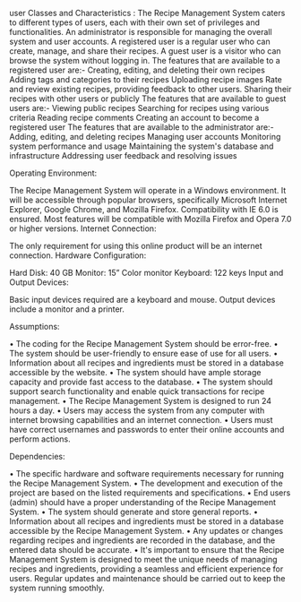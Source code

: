 user Classes and Characteristics : 
         The Recipe Management System caters to different types of users, each with their own set of privileges and functionalities. An administrator is responsible for managing the overall system and user accounts. A registered user is a regular user who can create, manage, and share their recipes. A guest user is a visitor who can browse the system without logging in.
        The features that are available to a registered user are:- 
	Creating, editing, and deleting their own recipes
	Adding tags and categories to their recipes
	Uploading recipe images
	Rate and review existing recipes, providing feedback to other users.
	Sharing their recipes with other users or publicly
        The features that are available to guest users are:- 
	Viewing public recipes
	Searching for recipes using various criteria
	Reading recipe comments
	Creating an account to become a registered user 
        The features that are available to the administrator are:- 
	Adding, editing, and deleting recipes
	Managing user accounts
	Monitoring system performance and usage
	Maintaining the system's database and infrastructure
	Addressing user feedback and resolving issues

Operating Environment:

The Recipe Management System will operate in a Windows environment.
It will be accessible through popular browsers, specifically Microsoft Internet Explorer, Google Chrome, and Mozilla Firefox.
Compatibility with IE 6.0 is ensured.
Most features will be compatible with Mozilla Firefox and Opera 7.0 or higher versions.
Internet Connection:

The only requirement for using this online product will be an internet connection.
Hardware Configuration:

Hard Disk: 40 GB
Monitor: 15” Color monitor
Keyboard: 122 keys
Input and Output Devices:

Basic input devices required are a keyboard and mouse.
Output devices include a monitor and a printer.

Assumptions:

•	The coding for the Recipe Management System should be error-free.
•	The system should be user-friendly to ensure ease of use for all users.
•	Information about all recipes and ingredients must be stored in a database accessible by the website.
•	The system should have ample storage capacity and provide fast access to the database.
•	The system should support search functionality and enable quick transactions for recipe management.
•	The Recipe Management System is designed to run 24 hours a day.
•	Users may access the system from any computer with internet browsing capabilities and an internet connection.
•	Users must have correct usernames and passwords to enter their online accounts and perform actions.

Dependencies:

•	The specific hardware and software requirements necessary for running the Recipe Management System.
•	The development and execution of the project are based on the listed requirements and specifications.
•	End users (admin) should have a proper understanding of the Recipe Management System.
•	The system should generate and store general reports.
•	Information about all recipes and ingredients must be stored in a database accessible by the Recipe Management System.
•	Any updates or changes regarding recipes and ingredients are recorded in the database, and the entered data should be accurate.
•	It's important to ensure that the Recipe Management System is designed to meet the unique needs of managing recipes and ingredients, providing a seamless and efficient experience for users. Regular updates and maintenance should be carried out to keep the system running smoothly.